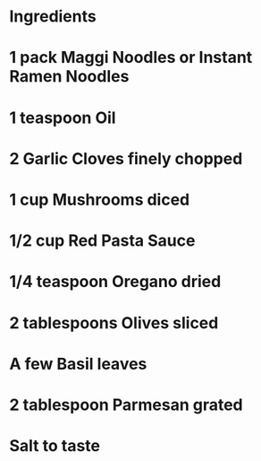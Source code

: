 # Ingredients
# 1 pack Maggi Noodles or Instant Ramen Noodles
# 1 teaspoon Oil
# 2 Garlic Cloves finely chopped
# 1 cup Mushrooms diced
# 1/2 cup Red Pasta Sauce
# 1/4 teaspoon Oregano dried
# 2 tablespoons Olives sliced
# A few Basil leaves
# 2 tablespoon Parmesan grated
# Salt to taste